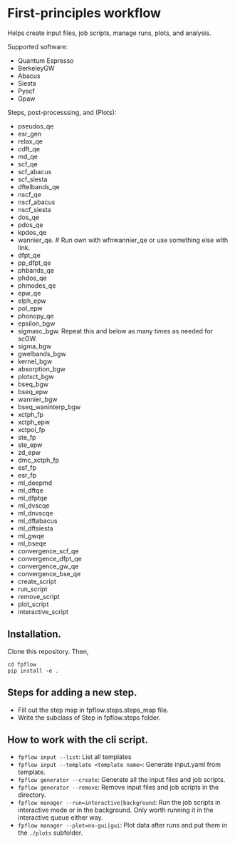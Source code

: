 # First-principles workflow

Helps create input files, job scripts, manage runs, plots, and analysis. 

Supported software:
- Quantum Espresso
- BerkeleyGW
- Abacus
- Siesta
- Pyscf
- Gpaw

Steps, post-processsing, and (Plots):
- pseudos_qe
- esr_gen
- relax_qe
- cdft_qe
- md_qe
- scf_qe
- scf_abacus
- scf_siesta
- dftelbands_qe
- nscf_qe
- nscf_abacus
- nscf_siesta
- dos_qe 
- pdos_qe 
- kpdos_qe 
- wannier_qe. # Run own with wfnwannier_qe or use something else with link. 
- dfpt_qe
- pp_dfpt_qe
- phbands_qe 
- phdos_qe 
- phmodes_qe  
- epw_qe
- elph_epw 
- pol_epw
- phonopy_qe 
- epsilon_bgw 
- sigmasc_bgw. Repeat this and below as many times as needed for scGW. 
- sigma_bgw
- gwelbands_bgw 
- kernel_bgw
- absorption_bgw 
- plotxct_bgw 
- bseq_bgw
- bseq_epw
- wannier_bgw 
- bseq_waninterp_bgw
- xctph_fp 
- xctph_epw
- xctpol_fp
- ste_fp  
- ste_epw
- zd_epw
- dmc_xctph_fp
- esf_fp
- esr_fp 
- ml_deepmd
- ml_dftqe
- ml_dfptqe
- ml_dvscqe
- ml_dnvscqe
- ml_dftabacus
- ml_dftsiesta
- ml_gwqe
- ml_bseqe
- convergence_scf_qe 
- convergence_dfpt_qe 
- convergence_gw_qe
- convergence_bse_qe 
- create_script
- run_script
- remove_script
- plot_script
- interactive_script

## Installation. 
Clone this repository. Then,

```
cd fpflow
pip install -e .
```


## Steps for adding a new step.
- Fill out the step map in fpflow.steps.steps_map file. 
- Write the subclass of Step in fpflow.steps folder.

## How to work with the cli script. 
- `fpflow input --list`: List all templates
- `fpflow input --template <template name>`: Generate input.yaml from template. 
- `fpflow generator --create`: Generate all the input files and job scripts.
- `fpflow generator --remove`: Remove input files and job scripts in the directory.
- `fpflow manager --run=interactive|background`: Run the job scripts in interactive mode or in the background. 
Only worth running it in the interactive queue either way.
- `fpflow manager --plot=no-gui|gui`: Plot data after runs and put them in the `./plots` subfolder. 